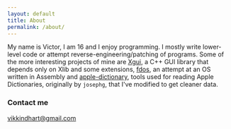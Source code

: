```yaml
---
layout: default
title: About
permalink: /about/
---
```


My name is Victor, I am 16 and I enjoy programming. I mostly write lower-level code or attempt reverse-engineering/patching of programs. Some of the more interesting projects of mine are [Xgui](https://github.com/Vik2015/Xgui), a C++ GUI library that depends only on Xlib and some extensions, [fdos](https://github.com/Vik2015/fdos), an attempt at an OS written in Assembly and [apple-dictionary](https://github.com/Vik2015/apple-dictionary), tools used for reading Apple Dictionaries, originally by `josephg`, that I've modified to get cleaner data.

### Contact me

[vikkindhart@gmail.com](mailto:vikkindhart@gmail.com)

